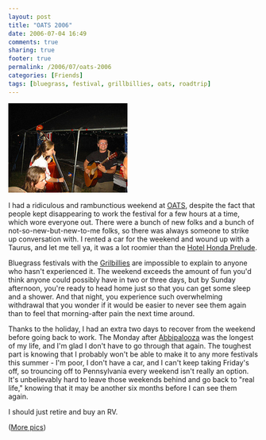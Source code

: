```yaml
---
layout: post
title: "OATS 2006"
date: 2006-07-04 16:49
comments: true
sharing: true
footer: true
permalink: /2006/07/oats-2006
categories: [Friends]
tags: [bluegrass, festival, grillbillies, oats, roadtrip]
---
```

<div class="imgRight"><a href="http://www.flickr.com/photos/brockli/180242452/" title="Photo Sharing"><img src="/files/images/180242452_cfe9ba081c_m.jpg" width="240" height="180" alt="Becca & Woody" /></a></div>

I had a ridiculous and rambunctious weekend at <a href="http://www.oatsfestival.com/">OATS</a>, despite the fact that people kept disappearing to work the festival for a few hours at a time, which wore everyone out.  There were a bunch of new folks and a bunch of not-so-new-but-new-to-me folks, so there was always someone to strike up conversation with.  I rented a car for the weekend and wound up with a Taurus, and let me tell ya, it was a lot roomier than the <a href="http://flickr.com/photos/brockli/tags/hotelhondaprelude/">Hotel Honda Prelude</a>.

Bluegrass festivals with the <a href="http://www.grillbillies.com/">Grilbillies</a> are impossible to explain to anyone who hasn't experienced it.  The weekend exceeds the amount of fun you'd think anyone could possibly have in two or three days, but by Sunday afternoon, you're ready to head home just so that you can get some sleep and a shower.  And that night, you experience such overwhelming withdrawal that you wonder if it would be easier to never see them again than to feel that morning-after pain the next time around.

Thanks to the holiday, I had an extra two days to recover from the weekend before going back to work.  The Monday after <a href="/2006/05/abbipalooza-2006">Abbipalooza</a> was the longest of my life, and I'm glad I don't have to go through that again.  The toughest part is knowing that I probably won't be able to make it to any more festivals this summer - I'm poor, I don't have a car, and I can't keep taking Friday's off, so trouncing off to Pennsylvania every weekend isn't really an option.  It's unbelievably hard to leave those weekends behind and go back to "real life," knowing that it may be another six months before I can see them again.

I should just retire and buy an RV.

(<a href="http://flickr.com/photos/brockli/sets/72157594185106512/">More pics</a>)
